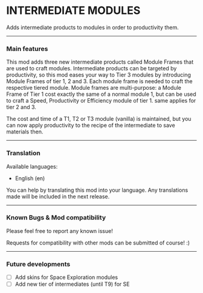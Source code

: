 # INTERMEDIATE MODULES
Adds intermediate products to modules in order to productivity them.

---

### Main features

This mod adds three new intermediate products called Module Frames that are used to craft modules. Intermediate products can be targeted by productivity, so this mod eases your way to Tier 3 modules by introducing Module Frames of tier 1, 2 and 3. Each module frame is needed to craft the respective tiered module. Module frames are multi-purpose: a Module Frame of Tier 1 cost exactly the same of a normal module 1, but can be used to craft a Speed, Productivity or Efficiency module of tier 1. same applies for tier 2 and 3.

The cost and time of a T1, T2 or T3 module (vanilla) is maintained, but you can now apply productivity to the recipe of the intermediate to save materials then.

---

### Translation
Available languages:

- English (en)

You can help by translating this mod into your language. Any translations made will be included in the next release.

---

### Known Bugs & Mod compatibility
Please feel free to report any known issue!

Requests for compatibility with other mods can be submitted of course! :)

---

### Future developments
- [ ] Add skins for Space Exploration modules
- [ ] Add new tier of intermediates (until T9) for SE